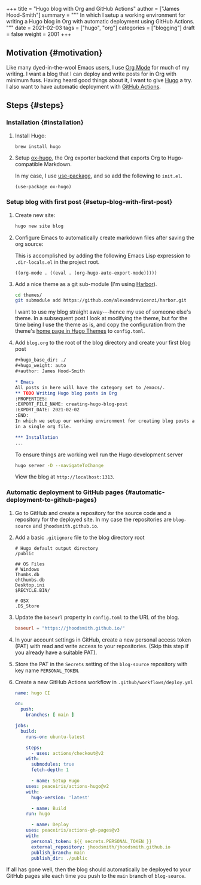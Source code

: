 +++
title = "Hugo blog with Org and GitHub Actions"
author = ["James Hood-Smith"]
summary = """
  In which I setup a working environment for writing a Hugo blog in Org with
  automatic deployment using GitHub Actions.
  """
date = 2021-02-03
tags = ["hugo", "org"]
categories = ["blogging"]
draft = false
weight = 2001
+++

## Motivation {#motivation}

Like many dyed-in-the-wool Emacs users, I use [Org Mode](https://orgmode.org) for much of my writing. I
want a blog that I can deploy and write posts for in Org with minimum fuss.
Having heard good things about it, I want to give [Hugo](https://gohugo.io) a try. I also want to
have automatic deployment with [GitHub Actions](https://github.com/features/actions).


## Steps {#steps}


### Installation {#installation}

1.  Install Hugo:

    ```bash
    brew install hugo
    ```

2.  Setup [ox-hugo](https://ox-hugo.scripter.co), the Org exporter backend that exports Org to Hugo-compatible
    Markdown.

    In my case, I use [use-package](https://github.com/jwiegley/use-package), and so add the following to `init.el`.

    ```elisp
    (use-package ox-hugo)
    ```


### Setup blog with first post {#setup-blog-with-first-post}

1.  Create new site:

    ```bash
    hugo new site blog
    ```

2.  Configure Emacs to automatically create markdown files after saving the org source:

    This is accomplished by adding the following Emacs Lisp expression to
    `.dir-locals.el` in the project root.

    ```elisp
    ((org-mode . ((eval . (org-hugo-auto-export-mode)))))
    ```

3.  Add a nice theme as a git sub-module (I'm using [Harbor](https://github.com/matsuyoshi30/harbor)).

    ```bash
    cd themes/
    git submodule add https://github.com/alexandrevicenzi/harbor.git
    ```

    I want to use my blog straight away---hence my use of someone else's theme.
    In a subsequent post I look at modifying the theme, but for the time
    being I use the theme as is, and copy the configuration from the theme's
    [home page in Hugo Themes](https://themes.gohugo.io/harbor/) to `config.toml`.

4.  Add `blog.org` to the root of the blog directory and create your first blog post

    ```org
    #+hugo_base_dir: ./
    #+hugo_weight: auto
    #+author: James Hood-Smith

    * Emacs                                                              :@emacs:
    All posts in here will have the category set to /emacs/.
    ** TODO Writing Hugo blog posts in Org                             :hugo:org:
    :PROPERTIES:
    :EXPORT_FILE_NAME: creating-hugo-blog-post
    :EXPORT_DATE: 2021-02-02
    :END:
    In which we setup our working environment for creating blog posts as sub-trees
    in a single org file.

    *** Installation
    ...
    ```

    To ensure things are working well run the Hugo development server

    ```bash
    hugo server -D --navigateToChange
    ```

    View the blog at `http://localhost:1313`.


### Automatic deployment to GitHub pages {#automatic-deployment-to-github-pages}

1.  Go to GitHub and create a repository for the source code and a repository for
    the deployed site. In my case the repositories are `blog-source` and
    `jhoodsmith.github.io`.

2.  Add a basic `.gitignore` file to the blog directory root

    ```text
    # Hugo default output directory
    /public

    ## OS Files
    # Windows
    Thumbs.db
    ehthumbs.db
    Desktop.ini
    $RECYCLE.BIN/

    # OSX
    .DS_Store
    ```

3.  Update the `baseurl` property in `config.toml` to the URL of the blog.

    ```toml
    baseurl = "https://jhoodsmith.github.io/"
    ```

4.  In your account settings in GitHub, create a new personal access token (PAT)
    with read and write access to your repositories. (Skip this step if you
    already have a suitable PAT).

5.  Store the PAT in the `Secrets` setting of the `blog-source` repository with
    key name `PERSONAL_TOKEN`.

6.  Create a new GitHub Actions workflow in `.github/workflows/deploy.yml`

    ```yaml
    name: hugo CI

    on:
      push:
        branches: [ main ]

    jobs:
      build:
        runs-on: ubuntu-latest

        steps:
    ​      - uses: actions/checkout@v2
    	with:
    	  submodules: true
    	  fetch-depth: 1

          - name: Setup Hugo
    	uses: peaceiris/actions-hugo@v2
    	with:
    	  hugo-version: 'latest'

          - name: Build
    	run: hugo

          - name: Deploy
    	uses: peaceiris/actions-gh-pages@v3
    	with:
    	  personal_token: ${{ secrets.PERSONAL_TOKEN }}
    	  external_repository: jhoodsmith/jhoodsmith.github.io
    	  publish_branch: main
    	  publish_dir: ./public
    ```

If all has gone well, then the blog should automatically be deployed to your
GitHub pages site each time you push to the `main` branch of `blog-source`.

